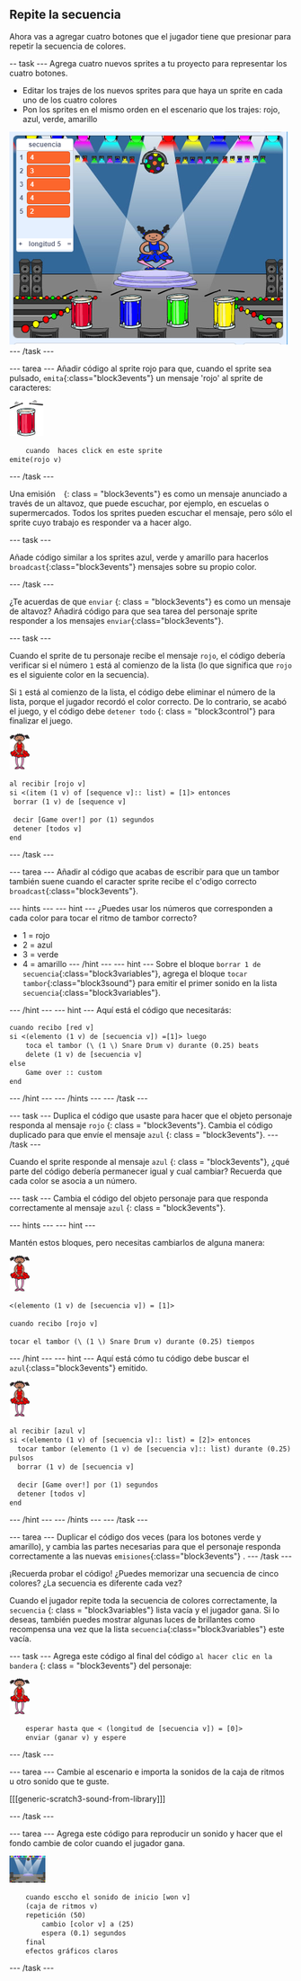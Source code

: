 ## Repite la secuencia

Ahora vas a agregar cuatro botones que el jugador tiene que presionar para repetir la secuencia de colores.

-- task \--- Agrega cuatro nuevos sprites a tu proyecto para representar los cuatro botones.

+ Editar los trajes de los nuevos sprites para que haya un sprite en cada uno de los cuatro colores
+ Pon los sprites en el mismo orden en el escenario que los trajes: rojo, azul, verde, amarillo

![captura de pantalla](images/colour-drums.png) \--- /task \---

\--- tarea \--- Añadir código al sprite rojo para que, cuando el sprite sea pulsado, `emita`{:class="block3events"} un mensaje 'rojo' al sprite de caracteres:

![tambor rojo](images/red_drum.png)

```blocks3
    cuando  haces click en este sprite
emite(rojo v)
```

\--- /task \---

Una emisión ` ` {: class = "block3events"} es como un mensaje anunciado a través de un altavoz, que puede escuchar, por ejemplo, en escuelas o supermercados. Todos los sprites pueden escuchar el mensaje, pero sólo el sprite cuyo trabajo es responder va a hacer algo.

\--- task \---

Añade código similar a los sprites azul, verde y amarillo para hacerlos `broadcast`{:class="block3events"} mensajes sobre su propio color.

\--- /task \---

¿Te acuerdas de que `enviar` {: class = "block3events"} es como un mensaje de altavoz? Añadirá código para que sea tarea del personaje sprite responder a los mensajes `enviar`{:class="block3events"}.

\--- task \---

Cuando el sprite de tu personaje recibe el mensaje ` rojo `, el código debería verificar si el número ` 1 ` está al comienzo de la lista (lo que significa que ` rojo ` es el siguiente color en la secuencia).

Si `1` está al comienzo de la lista, el código debe eliminar el número de la lista, porque el jugador recordó el color correcto. De lo contrario, se acabó el juego, y el código debe ` detener todo ` {: class = "block3control"} para finalizar el juego.

![bailarina](images/ballerina.png)

```blocks3
al recibir [rojo v]
si <(item (1 v) of [sequence v]:: list) = [1]> entonces 
 borrar (1 v) de [sequence v]

 decir [Game over!] por (1) segundos
 detener [todos v]
end
```

\--- /task \---

\--- tarea \--- Añadir al código que acabas de escribir para que un tambor también suene cuando el caracter sprite recibe el c'odigo correcto `broadcast`{:class="block3events"}.

\--- hints \--- \--- hint \--- ¿Puedes usar los números que corresponden a cada color para tocar el ritmo de tambor correcto?

+ 1 = rojo
+ 2 = azul
+ 3 = verde
+ 4 = amarillo \--- /hint \--- \--- hint \--- Sobre el bloque `borrar 1 de secuencia`{:class="block3variables"}, agrega el bloque `tocar tambor`{:class="block3sound"} para emitir el primer sonido en la lista `secuencia`{:class="block3variables"}.

\--- /hint \--- \--- hint \--- Aquí está el código que necesitarás:

```blocks3
cuando recibo [red v]
si <(elemento (1 v) de [secuencia v]) =[1]> luego
    toca el tambor (\ (1 \) Snare Drum v) durante (0.25) beats
    delete (1 v) de [secuencia v]
else
    Game over :: custom
end

```

\--- /hint \--- \--- /hints \--- \--- /task \---

\--- task \--- Duplica el código que usaste para hacer que el objeto personaje responda al mensaje ` rojo ` {: class = "block3events"}. Cambia el código duplicado para que envíe el mensaje ` azul ` {: class = "block3events"}. \--- /task \---

Cuando el sprite responde al mensaje ` azul ` {: class = "block3events"}, ¿qué parte del código debería permanecer igual y cual cambiar? Recuerda que cada color se asocia a un número.

\--- task \--- Cambia el código del objeto personaje para que responda correctamente al mensaje ` azul ` {: class = "block3events"}.

\--- hints \--- \--- hint \---

Mantén estos bloques, pero necesitas cambiarlos de alguna manera:

![bailarina](images/ballerina.png)

```blocks3
<(elemento (1 v) de [secuencia v]) = [1]>

cuando recibo [rojo v]

tocar el tambor (\ (1 \) Snare Drum v) durante (0.25) tiempos
```

\--- /hint \--- \--- hint \--- Aquí está cómo tu código debe buscar el `azul`{:class="block3events"} emitido.

![bailarina](images/ballerina.png)

```blocks3
al recibir [azul v]
si <(elemento (1 v) of [secuencia v]:: list) = [2]> entonces 
  tocar tambor (elemento (1 v) de [secuencia v]:: list) durante (0.25) pulsos
  borrar (1 v) de [secuencia v]

  decir [Game over!] por (1) segundos
  detener [todos v]
end
```

\--- /hint \--- \--- /hints \--- \--- /task \---

\--- tarea \--- Duplicar el código dos veces (para los botones verde y amarillo), y cambia las partes necesarias para que el personaje responda correctamente a las nuevas `emisiones`{:class="block3events"} . \--- /task \---

¡Recuerda probar el código! ¿Puedes memorizar una secuencia de cinco colores? ¿La secuencia es diferente cada vez?

Cuando el jugador repite toda la secuencia de colores correctamente, la ` secuencia ` {: class = "block3variables"} lista vacía y el jugador gana. Si lo deseas, también puedes mostrar algunas luces de brillantes como recompensa una vez que la lista `secuencia`{:class="block3variables"} este vacía.

\--- task \--- Agrega este código al final del código ` al hacer clic en la bandera ` {: class = "block3events"} del personaje:

![bailarina](images/ballerina.png)

```blocks3
    esperar hasta que < (longitud de [secuencia v]) = [0]>
    enviar (ganar v) y espere
```

\--- /task \---

\--- tarea \--- Cambie al escenario e importa la sonidos de la caja de ritmos ` ` u otro sonido que te guste.

[[[generic-scratch3-sound-from-library]]]

\--- /task \---

\--- tarea \--- Agrega este código para reproducir un sonido y hacer que el fondo cambie de color cuando el jugador gana.

![bailarina](images/stage.png)

```blocks3
    cuando esccho el sonido de inicio [won v]
    (caja de ritmos v)
    repetición (50)
        cambio [color v] a (25)
        espera (0.1) segundos
    final
    efectos gráficos claros
```

\--- /task \---